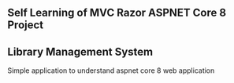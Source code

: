 ﻿## Self Learning of MVC Razor ASPNET Core 8 Project
## Library Management System
Simple application to understand aspnet core 8 web application